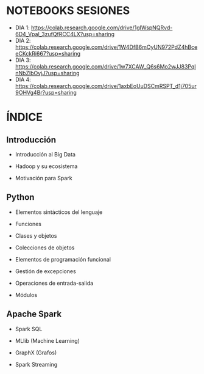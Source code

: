 # NOTEBOOKS SESIONES

- DIA 1: https://colab.research.google.com/drive/1gIWspNQRvd-6D4_Vpal_3zufQfRCC4LX?usp=sharing
- DIA 2: https://colab.research.google.com/drive/1W4DfB6mOyUN972PdZ4hBceeCKckRi667?usp=sharing
- DIA 3: https://colab.research.google.com/drive/1w7XCAW_Q6s6Mo2wJJ83PqlnNbZlbOvjJ?usp=sharing
- DIA 4: https://colab.research.google.com/drive/1axbEoUuDSCmRSPT_d1j705ur9OHVg4Br?usp=sharing
  
# ÍNDICE

## Introducción

- Introducción al Big Data

- Hadoop y su ecosistema

- Motivación para Spark

## Python

- Elementos sintácticos del lenguaje

- Funciones

- Clases y objetos

- Colecciones de objetos

- Elementos de programación funcional

- Gestión de excepciones

- Operaciones de entrada-salida

- Módulos

## Apache Spark

- Spark SQL

- MLlib (Machine Learning)

- GraphX (Grafos)

- Spark Streaming



